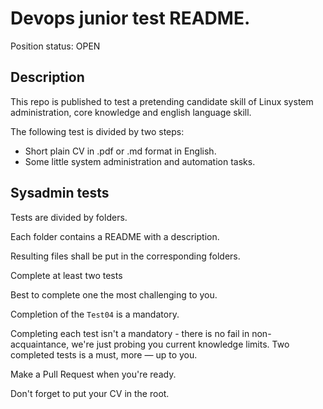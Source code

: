 # Devops junior test README. 

Position status: OPEN

## Description

This repo is published to test a pretending candidate skill of Linux system administration, core knowledge and english language skill.  

The following test is divided by two steps:  
* Short plain CV in .pdf or .md format in English.
* Some little system administration and automation tasks. 

## Sysadmin tests

Tests are divided by folders.  

Each folder contains a README with a description.  

Resulting files shall be put in the corresponding folders.

Complete at least two tests

Best to complete one the most challenging to you.

Completion of the `Test04` is a mandatory.

Completing each test isn't a mandatory - there is no fail in non-acquaintance, we're just probing you current knowledge limits. Two completed tests is a must, more — up to you.

Make a Pull Request when you're ready.

Don't forget to put your CV in the root.